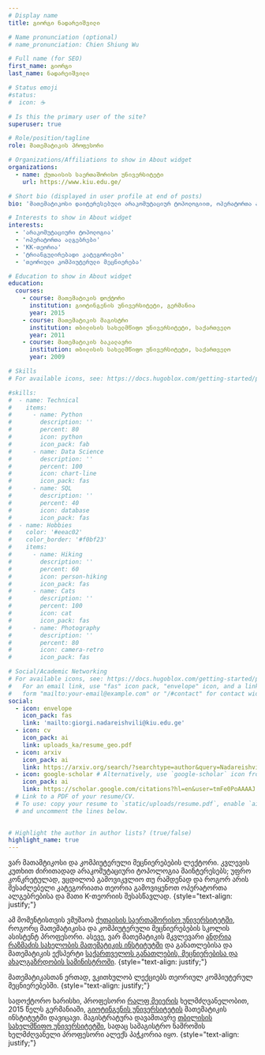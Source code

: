 ```yaml
---
# Display name
title: გიორგი ნადარეიშვილი

# Name pronunciation (optional)
# name_pronunciation: Chien Shiung Wu

# Full name (for SEO)
first_name: გიორგი
last_name: ნადარეიშვილი

# Status emoji
#status:
#  icon: ☕️

# Is this the primary user of the site?
superuser: true

# Role/position/tagline
role: მათემატიკის პროფესორი

# Organizations/Affiliations to show in About widget
organizations:
  - name: ქუთაისის საერთაშორისო უნივერსიტეტი
    url: https://www.kiu.edu.ge/

# Short bio (displayed in user profile at end of posts)
bio: 'მათემატიკოსი დაიტერესებული არაკომუტაციურ ტოპოლოგიით, ოპერატორთა ალგებრით, კატეგორიათა თეორიითა და თეორიული კომპოუტერული მეცნიერებებითთ.'

# Interests to show in About widget
interests:
  - 'არაკომუტაციური ტოპოლოგია'
  - 'ოპერატორთა ალგებრები'
  - 'KK-თეორია'
  - 'ტრიანგულირებადი კატეგორიები'
  - 'თეორიული კომპიუტერული მეცნიერება'

# Education to show in About widget
education:
  courses:
    - course: მათემატიკის დოქტორი
      institution: გიოტინგენის უნივერსიტეტი, გერმანია
      year: 2015
    - course: მათემატიკის მაგისტრი
      institution: თბილისის სახელმწიფო უნივერსიტეტი, საქართველო
      year: 2011
    - course: მათემატიკის ბაკალავრი
      institution: თბილისის სახელმწიფო უნივერსიტეტი, საქართველო
      year: 2009

# Skills
# For available icons, see: https://docs.hugoblox.com/getting-started/page-builder/#icons

#skills:
#  - name: Technical
#    items:
#      - name: Python
#        description: ''
#        percent: 80
#        icon: python
#        icon_pack: fab
#      - name: Data Science
#        description: ''
#        percent: 100
#        icon: chart-line
#        icon_pack: fas
#      - name: SQL
#        description: ''
#        percent: 40
#        icon: database
#        icon_pack: fas
#  - name: Hobbies
#    color: '#eeac02'
#    color_border: '#f0bf23'
#    items:
#      - name: Hiking
#        description: ''
#        percent: 60
#        icon: person-hiking
#        icon_pack: fas
#      - name: Cats
#        description: ''
#        percent: 100
#        icon: cat
#        icon_pack: fas
#      - name: Photography
#        description: ''
#        percent: 80
#        icon: camera-retro
#        icon_pack: fas

# Social/Academic Networking
# For available icons, see: https://docs.hugoblox.com/getting-started/page-builder/#icons
#   For an email link, use "fas" icon pack, "envelope" icon, and a link in the
#   form "mailto:your-email@example.com" or "/#contact" for contact widget.
social:
  - icon: envelope
    icon_pack: fas
    link: 'mailto:giorgi.nadareishvili@kiu.edu.ge' 
  - icon: cv
    icon_pack: ai
    link: uploads_ka/resume_geo.pdf 
  - icon: arxiv
    icon_pack: ai
    link: https://arxiv.org/search/?searchtype=author&query=Nadareishvili%2C+G
  - icon: google-scholar # Alternatively, use `google-scholar` icon from `ai` icon pack
    icon_pack: ai
    link: https://scholar.google.com/citations?hl=en&user=tmFe0PoAAAAJ
  # Link to a PDF of your resume/CV.
  # To use: copy your resume to `static/uploads/resume.pdf`, enable `ai` icons in `params.yaml`,
  # and uncomment the lines below.
  

# Highlight the author in author lists? (true/false)
highlight_name: true
---
```


ვარ მათამტიკოსი და კომპიუტერული მეცნიერებების ლექტორი. კვლევის კუთხით ძირითადად არაკომუტაციური ტოპოლოგია მაინტერესებს; უფრო კონკრეტულად, ვცდილობ გამოვიკვლიო თუ რამდენად და როგორ არის შესაძლებელი კატეგორიათა თეორია გამოვიყენოთ ოპერატორთა ალგებრებისა და მათი K-თეორიის შესასწავლად.
{style="text-align: justify;"}

ამ მომენტისთვის ვმუშაობ <a href='https://www.kiu.edu.ge/'>ქუთაისის საერთაშორისო უნივერსიტეტში</a>, როგორც მათემატიკისა და კომპიუტერული მეცნიერებების სკოლის ასისტენტ პროფესორი. ასევე, ვარ მათემატიკის მკვლევარი <a href='https://rmi.tsu.ge/'>ანდრია რაზმაძის სახელობის მათემატიკის ინსტიტუტში</a> და განათლებისა და მათემატიკის ექსპერტი <a href='https://mes.gov.ge/'>საქართველოს განათლების, მეცნიერებისა და ახალგაზრდობის სამინისტროში</a>.
 {style="text-align: justify;"}

მათემატიკასთან ერთად, ვკითხულობ ლექციებს თეორიულ კომპიუტერულ მეცნიერებებში.
{style="text-align: justify;"}

სადოქტორო ხარისხი,  პროფესორი <a href="https://scholar.google.com/citations?user=WKLNbvUAAAAJ">რალფ მეიერის</a> ხელმძღვანელობით, 2015 წელს გერმანიაში, <a href='https://www.uni-goettingen.de/'>გიოტინგენის უნივერსიტეტის</a> მათემატიკის ინსტიტუტში დავიცავი. მაგისტრატურა დავამთავრე <a href="https://www.tsu.ge/en">თბილისის სახელმწიფო უნივერსიტეტში</a>, სადაც სამაგისტრო ნაშრომის ხელმძღვანელი პროფესორი ალექს პაჭკორია იყო.
{style="text-align: justify;"}

